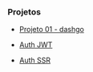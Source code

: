 ### Projetos

- [Projeto 01 - dashgo](https://github.com/leticiafrontend/ignite-react/tree/main/capitulo-04/dashgo)

- [Auth JWT](https://github.com/leticiafrontend/ignite-react/tree/main/capitulo-04/auths/auth-jwt)

- [Auth SSR](https://github.com/leticiafrontend/ignite-react/tree/main/capitulo-04/auths/auth-ssr)
